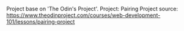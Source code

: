 Project base on 'The Odin's Project'.
Project: Pairing Project
source: https://www.theodinproject.com/courses/web-development-101/lessons/pairing-project